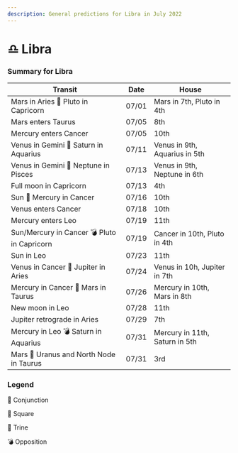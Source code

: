 ```yaml
---
description: General predictions for Libra in July 2022
---
```


# ♎ Libra

### Summary for Libra

| Transit                                     | Date  | House                          |
| ------------------------------------------- | ----- | ------------------------------ |
| Mars in Aries 🔲 Pluto in Capricorn         | 07/01 | Mars in 7th, Pluto in 4th      |
| Mars enters Taurus                          | 07/05 | 8th                            |
| Mercury enters Cancer                       | 07/05 | 10th                           |
| Venus in Gemini 🔺 Saturn in Aquarius       | 07/11 | Venus in 9th, Aquarius in 5th  |
| Venus in Gemini 🔲 Neptune in Pisces        | 07/13 | Venus in 9th, Neptune in 6th   |
| Full moon in Capricorn                      | 07/13 | 4th                            |
| Sun 🖤 Mercury in Cancer                    | 07/16 | 10th                           |
| Venus enters Cancer                         | 07/18 | 10th                           |
| Mercury enters Leo                          | 07/19 | 11th                           |
| Sun/Mercury in Cancer 💣 Pluto in Capricorn | 07/19 | Cancer in 10th, Pluto in 4th   |
| Sun in Leo                                  | 07/23 | 11th                           |
| Venus in Cancer 🔲 Jupiter in Aries         | 07/24 | Venus in 10h, Jupiter in 7th   |
| Mercury in Cancer 🔲 Mars in Taurus         | 07/26 | Mercury in 10th, Mars in 8th   |
| New moon in Leo                             | 07/28 | 11th                           |
| Jupiter retrograde in Aries                 | 07/29 | 7th                            |
| Mercury in Leo 💣 Saturn in Aquarius        | 07/31 | Mercury in 11th, Saturn in 5th |
| Mars 🖤 Uranus and North Node in Taurus     | 07/31 | 3rd                            |





### Legend



🖤 Conjunction

🔲 Square

🔺 Trine

💣 Opposition
